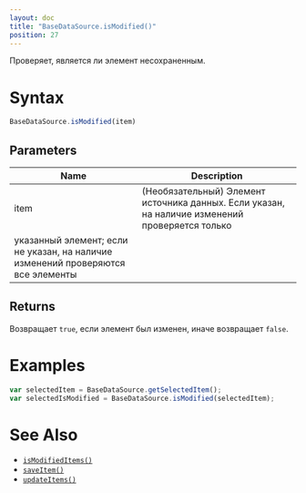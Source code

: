 ```yaml
---
layout: doc
title: "BaseDataSource.isModified()"
position: 27
---
```


Проверяет, является ли элемент несохраненным.

# Syntax

```js
BaseDataSource.isModified(item)
```

## Parameters

|Name|Description|
|----|-----------|
|item|(Необязательный) Элемент источника данных. Если указан, на наличие изменений проверяется только
указанный элемент; если не указан, на наличие изменений проверяются все элементы|

## Returns

Возвращает `true`, если элемент был изменен, иначе возвращает `false`.

# Examples

```js
var selectedItem = BaseDataSource.getSelectedItem();
var selectedIsModified = BaseDataSource.isModified(selectedItem);
```

# See Also

* [`isModifiedItems()`](../BaseDataSource.isModifiedItems/)
* [`saveItem()`](../BaseDataSource.saveItem/)
* [`updateItems()`](../BaseDataSource.updateItems/)
